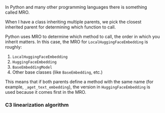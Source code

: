 

In Python and many other programming languages there is something called MRO. 

When I have a class inheriting multiple parents, we pick the closest inherited parent for determining which function to call. 

Python uses MRO to determine which method to call, the order in which you inherit matters. In this case, the MRO for `LocalHuggingFaceEmbedding` is roughly:

1. `LocalHuggingFaceEmbedding`
2. `HuggingFaceEmbedding`
3. `BaseEmbeddingModel`
4. Other base classes (like `BaseEmbedding`, etc.)

This means that if both parents define a method with the same name (for example, `_aget_text_embedding`), the version in `HuggingFaceEmbedding` is used because it comes first in the MRO.


### C3 linearization algorithm






